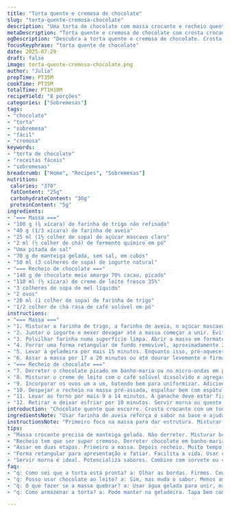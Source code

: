 ```yaml
---
title: "Torta quente e cremosa de chocolate"
slug: "torta-quente-cremosa-chocolate"
description: "Uma torta de chocolate com massa crocante e recheio quente e derretido. A massa feita com farinha substituída parcialmente por farinha de aveia, açúcar de confeiteiro trocado por açúcar mascavo claro. O recheio de chocolate escuro combinado com creme de leite fresco, adoçado com mel em vez de açúcar e um toque de café solúvel para realçar o sabor do chocolate. Assa em duas etapas, primeiro pré-cozimento da massa, depois o recheio até a ganache firmar nas bordas e ficar cremosa no centro. Serve quente ou morna."
metaDescription: "Torta quente e cremosa de chocolate com crosta crocante e recheio derretido. Perfeita para dar conforto com chocolate."
ogDescription: "Descubra a torta quente e cremosa de chocolate. Crosta crocante. Recheio intenso que derrete na boca. Para momentos especiais."
focusKeyphrase: "torta quente de chocolate"
date: 2025-07-29
draft: false
image: torta-quente-cremosa-chocolate.png
author: "Julia"
prepTime: PT35M
cookTime: PT35M
totalTime: PT1H10M
recipeYield: "8 porções"
categories: ["Sobremesas"]
tags:
- "chocolate"
- "torta"
- "sobremesa"
- "fácil"
- "cremosa"
keywords:
- "torta de chocolate"
- "receitas fáceis"
- "sobremesas"
breadcrumb: ["Home", "Recipes", "Sobremesas"]
nutrition: 
 calories: "370"
 fatContent: "25g"
 carbohydrateContent: "30g"
 proteinContent: "5g"
ingredients:
- "=== Massa ==="
- "100 g (¾ xícara) de farinha de trigo não refinada"
- "40 g (1/3 xícara) de farinha de aveia"
- "25 ml (1½ colher de sopa) de açúcar mascavo claro"
- "2 ml (½ colher de chá) de fermento químico em pó"
- "Uma pitada de sal"
- "70 g de manteiga gelada, sem sal, em cubos"
- "50 ml (3 colheres de sopa) de iogurte natural"
- "=== Recheio de chocolate ==="
- "140 g de chocolate meio amargo 70% cacau, picado"
- "110 ml (½ xícara) de creme de leite fresco 35%"
- "3 colheres de sopa de mel líquido"
- "2 ovos"
- "20 ml (1 colher de sopa) de farinha de trigo"
- "1/2 colher de chá rasa de café solúvel em pó"
instructions:
- "=== Massa ==="
- "1. Misturar a farinha de trigo, a farinha de aveia, o açúcar mascavo, o fermento e o sal numa tigela grande. Cortar a manteiga gelada e incorporá-la rapidamente com as pontas dos dedos até formar uma farofa grossa, parecida com ervilhas pequenas."
- "2. Juntar o iogurte e mexer devagar até a massa começar a unir. Evitar trabalhar demais. Formar um disco com a massa, envolver em filme plástico e deixar na geladeira por 30 minutos."
- "3. Polvilhar farinha numa superfície limpa. Abrir a massa em formato retangular de cerca de 38 x 14 cm com cerca de 3 mm de espessura."
- "4. Forrar uma forma retangular de fundo removível, aproximadamente 34 x 10 cm, com a massa, tirando sobras nas bordas. Fazer furos com garfo no fundo da massa para evitar bolhas."
- "5. Levar à geladeira por mais 15 minutos. Enquanto isso, pré-aquecer o forno a 190°C colocando a grade na parte inferior."
- "6. Assar a massa por 17 a 20 minutos ou até dourar levemente e firmar. Tirar do forno, deixar esfriar um pouco."
- "=== Recheio de chocolate ==="
- "7. Derreter o chocolate picado em banho-maria ou no micro-ondas em potência média, em intervalos curtos, mexendo entre eles para evitar que queime."
- "8. Misturar o creme de leite com o café solúvel dissolvido e agregar lentamente ao chocolate derretido até ficar homogêneo. Adicionar o mel e mexer com fouet."
- "9. Incorporar os ovos um a um, batendo bem para uniformizar. Adicionar a farinha peneirada e misturar delicadamente para não incorporar ar demais."
- "10. Despejar o recheio na massa pré-assada, espalhar bem com espátula."
- "11. Levar ao forno por mais 9 a 14 minutos. A ganache deve estar firme nas bordas e ligeiramente cremosa, quase mole, no meio."
- "12. Retirar e deixar esfriar por 10 minutos. Servir morna ou quente, de preferência acompanhada de um sorvete de baunilha ou chantilly levemente adoçado."
introduction: "Chocolate quente que escorre. Crosta crocante com um toque integral da aveia. Açúcar mascavo trazendo um sabor mais intenso, levemente caramelado, diferente do açúcar refinado. Mel trocando o açúcar no creme, unindo doçura e uma textura aveludada. Café solúvel, só um toque pra despertar o chocolate e evitar que fique muito doce ou enjoativo. Rápido pra preparar, mas tem que respeitar a geladeira, massa e recheio pedem paciência. Pega forma retangular pequena, praticidade na hora de fatiar. O segredo mesmo é o ponto do creme, não pode assar demais, senão perde a cremosidade. O calor da saída do forno dá a sensação que derrete na boca. Combina com café forte ou chá preto. Uma sobremesa que parece sofisticada, é simples. Os detalhes fugindo da receita comum fazem a diferença nos sabores. Ideal para dias que precisa de conforto com chocolate sem complicação, pra fazer em casa e impressionar sem stress."
ingredientsNote: "Usar farinha de aveia reforça o sabor na base e ajuda na textura crocante, além de dar uma pegada mais saudável. O açúcar mascavo tem umidade que muda a liga da massa, por isso diminuiu um pouco a quantidade original. Manteiga gelada é crucial pra massa ficar quebradiça, nada de manteiga derretida. Iogurte dá elasticidade e ajuda a manter a massa macia mesmo depois de assar. No recheio, substituir o açúcar por mel mantém o recheio úmido e acrescenta sabor complexo. O café solúvel é opcional, mas muito recomendado para realçar o chocolate, quase um truque de confeiteiro. Os ovos confirmam a firmeza da ganache, a farinha garante que não fique líquido demais. Chocolate 70% é pra equilibrar entre amargo e doce, essencial para o paladar brasileiro que gosta de sobremesas mais intensas. Creme de leite fresco 35% aporta cremosidade sem pesar demais. Sempre usar ingredientes frescos e evitar não substitutos que alterem textura, tipo margarina ou creme de leite light."
instructionsNote: "Primeiro foco na massa para dar estrutura. Misturar ingredientes secos, depois integrar a manteiga com frieza, evitando que a gordura derreta e a massa fique pesada. Usar as pontas dos dedos para dar o ponto certo, pedaços de manteiga visíveis dentro da massa ajudam na crocância. Geladeira é imprescindível, para a massa firmar e facilitar a manipulação. Abrir com cuidado para manter uniformidade da espessura; bolo muito fino pode queimar na borda, muito grosso não assa direito. Forrar forma retangular reduz desperdício, ajuda na apresentação e fatiamento. Pré-assar evita que o recheio deixe a massa crua. Depois, derreter o chocolate em banho-maria para não queimar e fazer um creme liso. Misturar o café dissolvido com o creme aos poucos para evitar choque térmico. O mel substitui açúcar cristão, por isso a textura do recheio fica mais leve, sem perder doçura. Bater os ovos lentamente para não criar espuma, evitando rachaduras na ganache. Adicionar farinha peneirada evita grumos. Assar o recheio até as bordas firmarem, centrando a atenção no ponto cremoso do interior. Reposição no forno e tempo podem variar conforme aparelho. Servir quente potencializa sabores e o contraste da textura crocante e cremosa."
tips:
- "Massa crocante precisa de manteiga gelada. Não derreter. Misturar bem com as pontas dos dedos. Garanta uma farofa grossa. Geladeira é crucial. Respeitar o tempo. Fria facilita abrir. Se não, massa pesada."
- "Recheio tem que ser super cremoso. Derreter chocolate em banho-maria. Micro-ondas pode queimar. Cuidado com a temperatura. Misturar creme de leite com café solúvel devagar. Não deixar choques térmicos. Tudo uniforme."
- "Assar em duas etapas. Primeiro a massa. Depois recheio. Muito tempo no forno? Perde cremosidade. Fique de olho nos minutos. Finalização é o segredo. Centro quase mole, bordas firmes. Não assar demais para não endurecer."
- "Forma retangular para apresentação e fatiar. Facilita a vida. Usar um garfo para furar a massa. Evitar bolhas. Outra dica: sempre usar ingredientes frescos. Mudança de textura? Perigo. Margarina não vale aqui."
- "Servir morna é ideal. Potencializa sabores. Combine com sorvete ou chantilly. Contraste perfeito. Cuidado na hora de misturar os ovos. Mexer devagar. Espuma não. Evitar rachaduras na ganache. Resultado liso e bonito."
faq:
- "q: Como sei que a torta está pronta? a: Olhar as bordas. Firmes. Centro ligeiramente mole. Não assar demais. Muito tempo no forno estraga a cremosidade. Teste o paladar."
- "q: Posso usar chocolate ao leite? a: Sim, mas muda o sabor. Menos amargo. Cuidado, pode ser muito doce. Equilíbrio é importante. Meio amargo é melhor para o paladar brasileiro."
- "q: O que fazer se a massa quebrar? a: Usar água gelada para unir, mas com cautela. Não exagerar. Olhar a temperatura da manteiga. Gelada garante crocância. Se der errado, tentativa de novo."
- "q: Como armazenar a torta? a: Pode manter na geladeira. Tapa bem com filme plástico. Dura 2 a 3 dias. Reaquecer no forno. Cuidado para não passar do ponto. Senão, perde textura."

---
```

